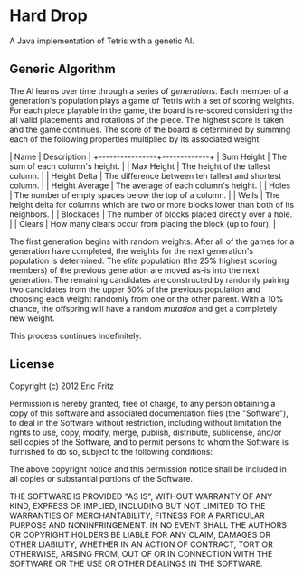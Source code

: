 # Hard Drop

A Java implementation of Tetris with a genetic AI.

## Generic Algorithm

The AI learns over time through a series of *generations*. Each member of a
generation's population plays a game of Tetris with a set of scoring weights.
For each piece playable in the game, the board is re-scored considering the
all valid placements and rotations of the piece. The highest score is taken
and the game continues. The score of the board is determined by summing each
of the following properties multiplied by its associated weight.

| Name           | Description |
+----------------+-------------+
| Sum Height     | The sum of each column's height. |
| Max Height     | The height of the tallest column. |
| Height Delta   | The difference between teh tallest and shortest column. |
| Height Average | The average of each column's height. |
| Holes          | The number of empty spaces below the top of a column. |
| Wells          | The height delta for columns which are two or more blocks lower than both of its neighbors. |
| Blockades      | The number of blocks placed directly over a hole. |
| Clears         | How many clears occur from placing the block (up to four). |

The first generation begins with random weights. After all of the games for a
generation have completed, the weights for the next generation's population is
determined. The *elite* population (the 25% highest scoring members) of the
previous generation are moved as-is into the next generation. The remaining
candidates are constructed by randomly pairing two candidates from the upper
50% of the previous population and choosing each weight randomly from one or
the other parent. With a 10% chance, the offspring will have a random *mutation*
and get a completely new weight.

This process continues indefinitely.

## License

Copyright (c) 2012 Eric Fritz

Permission is hereby granted, free of charge, to any person obtaining a copy
of this software and associated documentation files (the "Software"), to deal
in the Software without restriction, including without limitation the rights
to use, copy, modify, merge, publish, distribute, sublicense, and/or sell
copies of the Software, and to permit persons to whom the Software is
furnished to do so, subject to the following conditions:

The above copyright notice and this permission notice shall be included in
all copies or substantial portions of the Software.

THE SOFTWARE IS PROVIDED "AS IS", WITHOUT WARRANTY OF ANY KIND, EXPRESS OR
IMPLIED, INCLUDING BUT NOT LIMITED TO THE WARRANTIES OF MERCHANTABILITY,
FITNESS FOR A PARTICULAR PURPOSE AND NONINFRINGEMENT. IN NO EVENT SHALL THE
AUTHORS OR COPYRIGHT HOLDERS BE LIABLE FOR ANY CLAIM, DAMAGES OR OTHER
LIABILITY, WHETHER IN AN ACTION OF CONTRACT, TORT OR OTHERWISE, ARISING FROM,
OUT OF OR IN CONNECTION WITH THE SOFTWARE OR THE USE OR OTHER DEALINGS IN
THE SOFTWARE.
